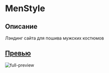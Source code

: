 # MenStyle

## Описание

Лэндинг сайта для пошива мужских костюмов

## [Превью](https://slpakkie.github.io/frontend/men-style/dist/index.html)

![full-preview](preview.png?raw=true)
